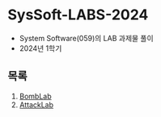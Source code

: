 # SysSoft-LABS-2024
 - System Software(059)의 LAB 과제물 풀이
 - 2024년 1학기

## 목록
1. [BombLab](https://github.com/Neibce/SysSoft-LABS-2024/tree/main/1.%20BombLab)
2. [AttackLab](https://github.com/Neibce/SysSoft-LABS-2024/tree/main/2.%20AttackLab)
